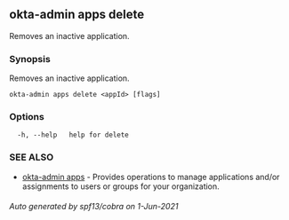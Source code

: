 ## okta-admin apps delete

Removes an inactive application.

### Synopsis

Removes an inactive application.

```
okta-admin apps delete <appId> [flags]
```

### Options

```
  -h, --help   help for delete
```

### SEE ALSO

* [okta-admin apps](okta-admin_apps.md)	 - Provides operations to manage applications and/or assignments to users or groups for your organization.

###### Auto generated by spf13/cobra on 1-Jun-2021
